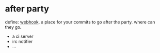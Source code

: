 # after party

define: [webhook](https://help.github.com/articles/post-receive-hooks). a place for your commits to go after the party. where can they go.

* a ci server
* irc notifier
* ...
